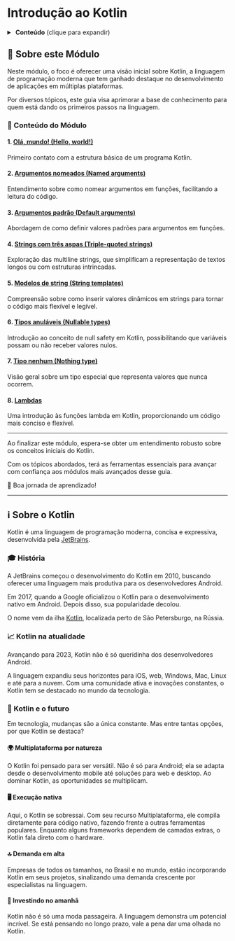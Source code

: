 # Introdução ao Kotlin

<details>
<summary> <b>Conteúdo</b> (clique para expandir) </summary>

<!-- TOC -->
* [Introdução ao Kotlin](#introdução-ao-kotlin)
  * [📘 Sobre este Módulo](#-sobre-este-módulo)
    * [🚀 Conteúdo do Módulo](#-conteúdo-do-módulo)
      * [1. Olá, mundo! (Hello, world!)](#1-olá-mundo---hello-world--)
      * [2. Argumentos nomeados (Named arguments)](#2-argumentos-nomeados--named-arguments-)
      * [3. Argumentos padrão (Default arguments)](#3-argumentos-padrão--default-arguments-)
      * [4. Strings com três aspas (Triple-quoted strings)](#4-strings-com-três-aspas--triple-quoted-strings-)
      * [5. Modelos de string (String templates)](#5-modelos-de-string--string-templates-)
      * [6. Tipos anuláveis (Nullable types)](#6-tipos-anuláveis--nullable-types-)
      * [7. Tipo nenhum (Nothing type)](#7-tipo-nenhum--nothing-type-)
      * [8. Lambdas](#8-lambdas)
  * [ℹ️ Sobre o Kotlin](#ℹ-sobre-o-kotlin)
    * [🎓 História](#-história)
    * [📈 Kotlin na atualidade](#-kotlin-na-atualidade)
    * [🚀 Kotlin e o futuro](#-kotlin-e-o-futuro)
      * [🌍 Multiplataforma por natureza](#-multiplataforma-por-natureza)
      * [🖥️ Execução nativa](#-execução-nativa)
      * [🔝 Demanda em alta](#-demanda-em-alta)
      * [🌱 Investindo no amanhã](#-investindo-no-amanhã)
<!-- TOC -->

</details>

## 📘 Sobre este Módulo

Neste módulo, o foco é oferecer uma visão inicial sobre Kotlin, a linguagem de programação moderna que tem ganhado destaque no
desenvolvimento de aplicações em múltiplas plataformas.

Por diversos tópicos, este guia visa aprimorar a base de conhecimento para quem está dando os
primeiros passos na linguagem.

### 🚀 Conteúdo do Módulo

#### 1. [Olá, mundo! (Hello, world!)](https://github.com/rsicarelli/kotlin-koans-edu-br/blob/main/koans/src/commonMain/kotlin/com/rsicarelli/koansbr/introduction/helloWorld/README.md)

Primeiro contato com a estrutura básica de um programa Kotlin.

#### 2. [Argumentos nomeados (Named arguments)](https://github.com/rsicarelli/kotlin-koans-edu-br/blob/main/koans/src/commonMain/kotlin/com/rsicarelli/koansbr/introduction/namedArguments/README.md)

Entendimento sobre como nomear argumentos em funções, facilitando a leitura do código.

#### 3. [Argumentos padrão (Default arguments)](https://github.com/rsicarelli/kotlin-koans-edu-br/blob/main/koans/src/commonMain/kotlin/com/rsicarelli/koansbr/introduction/defaultArguments/README.md)

Abordagem de como definir valores padrões para argumentos em funções.

#### 4. [Strings com três aspas (Triple-quoted strings)](https://github.com/rsicarelli/kotlin-koans-edu-br/blob/main/koans/src/commonMain/kotlin/com/rsicarelli/koansbr/introduction/tripleQuotedStrings/README.md)

Exploração das multiline strings, que simplificam a representação de textos longos ou com estruturas intrincadas.

#### 5. [Modelos de string (String templates)](https://github.com/rsicarelli/kotlin-koans-edu-br/blob/main/koans/src/commonMain/kotlin/com/rsicarelli/koansbr/introduction/stringTemplates/README.md)

Compreensão sobre como inserir valores dinâmicos em strings para tornar o código mais flexível e legível.

#### 6. [Tipos anuláveis (Nullable types)](https://github.com/rsicarelli/kotlin-koans-edu-br/blob/main/koans/src/commonMain/kotlin/com/rsicarelli/koansbr/introduction/nullableTypes/README.md)

Introdução ao conceito de null safety em Kotlin, possibilitando que variáveis possam ou não receber valores nulos.

#### 7. [Tipo nenhum (Nothing type)](https://github.com/rsicarelli/kotlin-koans-edu-br/blob/main/koans/src/commonMain/kotlin/com/rsicarelli/koansbr/introduction/nothingType/README.md)

Visão geral sobre um tipo especial que representa valores que nunca ocorrem.

#### 8. [Lambdas](https://github.com/rsicarelli/kotlin-koans-edu-br/blob/main/koans/src/commonMain/kotlin/com/rsicarelli/koansbr/introduction/lambdas/README.md)

Uma introdução às funções lambda em Kotlin, proporcionando um código mais conciso e flexível.

---

Ao finalizar este módulo, espera-se obter um entendimento robusto sobre os conceitos iniciais do Kotlin.

Com os tópicos abordados, terá as ferramentas essenciais para avançar com confiança aos módulos mais avançados desse guia.

🌟 Boa jornada de aprendizado!

---

## ℹ️ Sobre o Kotlin

Kotlin é uma linguagem de programação moderna, concisa e expressiva, desenvolvida pela [JetBrains](https://www.jetbrains.com/pt-br/).

### 🎓 História

A JetBrains começou o desenvolvimento do Kotlin em 2010, buscando oferecer uma linguagem mais produtiva para os desenvolvedores Android.

Em 2017, quando a Google oficializou o Kotlin para o desenvolvimento nativo em Android. Depois disso, sua popularidade decolou.

O nome vem da ilha [Kotlin](https://goo.gl/maps/NqL7j6VqgPVGzEEXA), localizada perto de São Petersburgo, na Rússia.

### 📈 Kotlin na atualidade

Avançando para 2023, Kotlin não é só queridinha dos desenvolvedores Android.

A linguagem expandiu seus horizontes para iOS, web, Windows, Mac, Linux e até para a nuvem. Com uma comunidade ativa e inovações constantes,
o Kotlin tem se destacado no mundo da tecnologia.

### 🚀 Kotlin e o futuro

Em tecnologia, mudanças são a única constante. Mas entre tantas opções, por que Kotlin se destaca?

#### 🌍 Multiplataforma por natureza

O Kotlin foi pensado para ser versátil. Não é só para Android; ela se adapta desde o desenvolvimento mobile até soluções para web e desktop.
Ao dominar Kotlin, as oportunidades se multiplicam.

#### 🖥️ Execução nativa

Aqui, o Kotlin se sobressai. Com seu recurso Multiplataforma, ele compila diretamente para código nativo, fazendo frente a outras
ferramentas populares. Enquanto alguns frameworks dependem de camadas extras, o Kotlin fala direto com o hardware.

#### 🔝 Demanda em alta

Empresas de todos os tamanhos, no Brasil e no mundo, estão incorporando Kotlin em seus projetos, sinalizando uma demanda crescente por
especialistas na linguagem.

#### 🌱 Investindo no amanhã

Kotlin não é só uma moda passageira. A linguagem demonstra um potencial incrível. Se está pensando no longo prazo, vale a pena dar uma
olhada no Kotlin.

